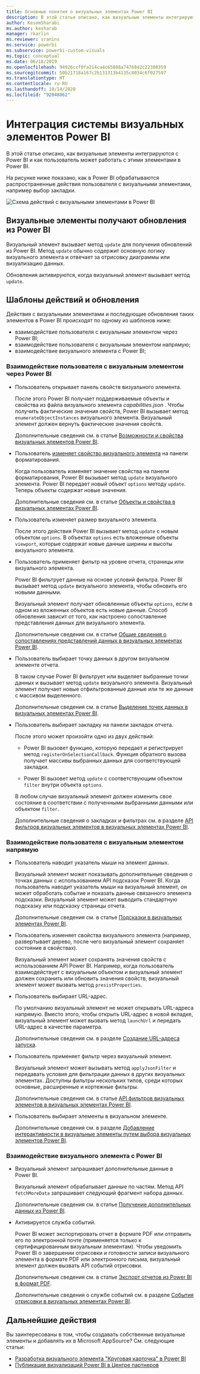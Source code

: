 ```yaml
---
title: Основные понятия о визуальных элементах Power BI
description: В этой статье описано, как визуальные элементы интегрируются с Power BI и как пользователь может работать с этими элементами в Power BI.
author: KesemSharabi
ms.author: kesharab
manager: rkarlin
ms.reviewer: sranins
ms.service: powerbi
ms.subservice: powerbi-custom-visuals
ms.topic: conceptual
ms.date: 06/18/2019
ms.openlocfilehash: 94926ccf0fa214ca4c65808a7476842c22308359
ms.sourcegitcommit: 50b21718a167c2b131313b4135c8034c6f027597
ms.translationtype: HT
ms.contentlocale: ru-RU
ms.lasthandoff: 10/14/2020
ms.locfileid: "92048862"
---
```

# <a name="power-bi-visuals-system-integration"></a>Интеграция системы визуальных элементов Power BI

В этой статье описано, как визуальные элементы интегрируются с Power BI и как пользователь может работать с этими элементами в Power BI. 

На рисунке ниже показано, как в Power BI обрабатываются распространенные действия пользователя с визуальными элементами, например выбор закладки.

![Схема действий с визуальными элементами в Power BI](media/power-bi-visuals-concept/visual-concept.svg)

## <a name="visuals-get-updates-from-power-bi"></a>Визуальные элементы получают обновления из Power BI

Визуальный элемент вызывает метод `update` для получения обновлений из Power BI. Метод `update` обычно содержит основную логику визуального элемента и отвечает за отрисовку диаграммы или визуализацию данных.

Обновления активируются, когда визуальный элемент вызывает метод `update`.

## <a name="action-and-update-patterns"></a>Шаблоны действий и обновления

Действия с визуальными элементами и последующие обновления таких элементов в Power BI происходят по одному из шаблонов ниже:

* взаимодействие пользователя с визуальным элементом через Power BI;
* взаимодействие пользователя с визуальным элементом напрямую;
* взаимодействие визуального элемента с Power BI;

### <a name="user-interacts-with-a-visual-through-power-bi"></a>Взаимодействие пользователя с визуальным элементом через Power BI

* Пользователь открывает панель свойств визуального элемента.

    После этого Power BI получает поддерживаемые объекты и свойства из файла визуального элемента *capabilities.json* . Чтобы получить фактические значения свойств, Power BI вызывает метод `enumerateObjectInstances` визуального элемента. Визуальный элемент должен вернуть фактические значения свойств.

    Дополнительные сведения см. в статье [Возможности и свойства визуальных элементов Power BI](capabilities.md).

* Пользователь [изменяет свойство визуального элемента](../../visuals/power-bi-visualization-customize-title-background-and-legend.md) на панели форматирования.

    Когда пользователь изменяет значение свойства на панели форматирования, Power BI вызывает метод `update` визуального элемента. Power BI передает новый объект `options` методу `update`. Теперь объекты содержат новые значения.

    Дополнительные сведения см. в статье [Объекты и свойства в визуальных элементах Power BI](objects-properties.md).

* Пользователь изменяет размер визуального элемента.

    После этого действия Power BI вызывает метод `update` с новым объектом `options`. В объектах `options` есть вложенные объекты `viewport`, которые содержат новые данные ширины и высоты визуального элемента.

* Пользователь применяет фильтр на уровне отчета, страницы или визуального элемента.

    Power BI фильтрует данные на основе условий фильтра. Power BI вызывает метод `update` визуального элемента, чтобы обновить его новыми данными.

    Визуальный элемент получает обновленные объекты `options`, если в одном из вложенных объектов есть новые данные. Способ обновления зависит от того, как настроено сопоставление представления данных для визуального элемента.

    Дополнительные сведения см. в статье [Общие сведения о сопоставлениях представлений данных в визуальных элементах Power BI](dataview-mappings.md).

* Пользователь выбирает точку данных в другом визуальном элементе отчета.

    В таком случае Power BI фильтрует или выделяет выбранные точки данных и вызывает метод `update` визуального элемента. Визуальный элемент получает новые отфильтрованные данные или те же данные с массивом выделенного.

    Дополнительные сведения см. в статье [Выделение точек данных в визуальных элементах Power BI](highlight.md).

* Пользователь выбирает закладку на панели закладок отчета.

    После этого может произойти одно из двух действий:

    * Power BI вызовет функцию, которую передает и регистрирует метод `registerOnSelectionCallback`. Функция обратного вызова получает массивы выбранных данных для соответствующей закладки.

    * Power BI вызовет метод `update` с соответствующим объектом `filter` внутри объекта `options`.

    В любом случае визуальный элемент должен изменить свое состояние в соответствии с полученными выбранными данными или объектом `filter`.

    Дополнительные сведения о закладках и фильтрах см. в разделе [API фильтров визуальных элементов в визуальных элементах Power BI](filter-api.md).

### <a name="user-interacts-with-the-visual-directly"></a>Взаимодействие пользователя с визуальным элементом напрямую

* Пользователь наводит указатель мыши на элемент данных.

    Визуальный элемент может показывать дополнительные сведения о точках данных с использованием API подсказок Power BI. Когда пользователь наводит указатель мыши на визуальный элемент, он может обработать событие и показать данные связанного элемента подсказки. Визуальный элемент может выводить стандартную подсказку или подсказку страницы отчета.

    Дополнительные сведения см. в статье [Подсказки в визуальных элементах Power BI](add-tooltips.md).

* Пользователь изменяет свойства визуального элемента (например, развертывает дерево, после чего визуальный элемент сохраняет состояние в свойствах).

    Визуальный элемент может сохранять значения свойств с использованием API Power BI. Например, когда пользователь взаимодействует с визуальным объектом и визуальный элемент должен сохранить или обновить значения свойств, визуальный элемент может вызвать метод `presistProperties`.

* Пользователь выбирает URL-адрес.

    По умолчанию визуальный элемент не может открывать URL-адреса напрямую. Вместо этого, чтобы открыть URL-адрес в новой вкладке, визуальный элемент может вызвать метод `launchUrl` и передать URL-адрес в качестве параметра.

    Дополнительные сведения см. в разделе [Создание URL-адреса запуска](launch-url.md).

* Пользователь применяет фильтр через визуальный элемент.

    Визуальный элемент может вызывать метод `applyJsonFilter` и передавать условия для фильтрации данных в других визуальных элементах. Доступны фильтры нескольких типов, среди которых основные, расширенные и кортежные фильтры.

    Дополнительные сведения см. в статье [API фильтров визуальных элементов в визуальных элементах Power BI](filter-api.md).

* Пользователь выбирает элементы в визуальном элементе.

    Дополнительные сведения см. в разделе [Добавление интерактивности в визуальные элементы путем выбора визуальных элементов Power BI](selection-api.md).

### <a name="visual-interacts-with-power-bi"></a>Взаимодействие визуального элемента с Power BI

* Визуальный элемент запрашивает дополнительные данные в Power BI.

    Визуальный элемент обрабатывает данные по частям. Метод API `fetchMoreData` запрашивает следующий фрагмент набора данных.

    Дополнительные сведения см. в статье [Получение дополнительных данных из Power BI](fetch-more-data.md).

* Активируется служба событий.

    Power BI может экспортировать отчет в формате PDF или отправить его по электронной почте (применяется только к сертифицированным визуальным элементам). Чтобы уведомить Power BI о завершении отрисовки и готовности записи визуального элемента в формате PDF или электронного письма, визуальный элемент должен вызвать API событий отрисовки.

    Дополнительные сведения см. в статье [Экспорт отчетов из Power BI в формат PDF](../../consumer/end-user-pdf.md).

    Дополнительные сведения о службе событий см. в разделе [События отрисовки в визуальных элементах Power BI](event-service.md).

## <a name="next-steps"></a>Дальнейшие действия

Вы заинтересованы в том, чтобы создавать собственные визуальные элементы и добавлять их в Microsoft AppSource? См. следующие статьи:

* [Разработка визуального элемента "Круговая карточка" в Power BI](./develop-circle-card.md)
* [Публикация визуализаций Power BI в Центре партнеров](office-store.md)

